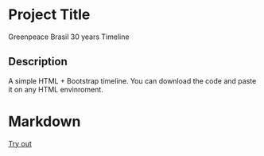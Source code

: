 # Project Title
Greenpeace Brasil 30 years Timeline

## Description

A simple HTML + Bootstrap timeline. You can download the code and paste it on any HTML envinroment.

# Markdown

[Try out](https://8i7fv0.csb.app/)
